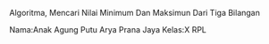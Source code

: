 Algoritma, Mencari Nilai Minimum Dan Maksimun Dari Tiga Bilangan

Nama:Anak Agung Putu Arya Prana Jaya
Kelas:X RPL

